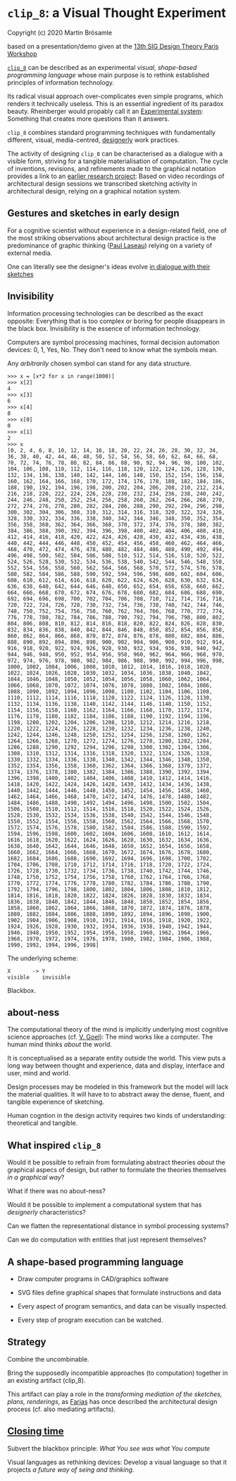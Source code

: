 

`clip_8`: a Visual Thought Experiment
=====================================

Copyright (c) 2020 Martin Brösamle

based on a presentation/demo given at the [13th SIG Design Theory Paris Workshop](https://designtheory.sciencesconf.org/)

[`clip_8`](https://github.com/broesamle/clip_8)
can be described as an experimental *visual, shape-based programming language* whose main purpose is to rethink established principles of information technology.

Its radical visual approach over-complicates even simple programs, which renders it technically useless.
This is an essential ingredient of its paradox beauty. Rheinberger would propably call it an [Experimental system](https://www.worldcat.org/title/toward-a-history-of-epistemic-things-synthesizing-proteins-in-the-test-tube/oclc/35741858): Something that creates more questions than it answers.

`clip_8` combines standard programming techniques with fundamentally different, visual, media-centred,  [designerly](https://doi.org/10.1016%2F0142-694X%2882%2990040-0) work practices.

The activity of designing `clip_8` can be characterised as a dialogue with a visible form, striving for a tangible materialisation of computation. The cycle of inventions, revisions, and refinements made to the graphical notation provides a link to an [earlier
research project](https://doi.org/10.1016/j.destud.2018.01.002): Based on video recordings of architectural design sessions we transcribed sketching activity in architectural design, relying on a graphical notation system.


Gestures and sketches in early design
-------------------------------------

For a cognitive scientist without experience in a design-related field, one of the most striking observations about architectural design practice is the predominance of graphic thinking ([Paul Laseau](https://www.researchgate.net/scientific-contributions/56450352_Paul_Laseau))
relying on a variety of external media.

One can literally see the designer's ideas evolve [in  dialogue  with  their  sketches](https://www.doi.org/10.1016/0142-694X(94)00009-3)


Invisibility
------------

Information processing technologies can be described as the exact opposite:
Everything that is too complex or boring for people disappears in the black box.
Invisibility is the essence of information technology.

Computers are symbol processing machines, formal decision automation devices: 0, 1, Yes, No.
They don't need to know what the symbols mean.

Any *arbitrarily* chosen symbol can stand for any data structure.
```
>>> x = [x*2 for x in range(1000)]
>>> x[2]
4
>>> x[3]
6
>>> x[4]
8
>>> x[0]
0
>>> x[1]
2
>>> x
[0, 2, 4, 6, 8, 10, 12, 14, 16, 18, 20, 22, 24, 26, 28, 30, 32, 34, 36, 38, 40, 42, 44, 46, 48, 50, 52, 54, 56, 58, 60, 62, 64, 66, 68, 70, 72, 74, 76, 78, 80, 82, 84, 86, 88, 90, 92, 94, 96, 98, 100, 102, 104, 106, 108, 110, 112, 114, 116, 118, 120, 122, 124, 126, 128, 130, 132, 134, 136, 138, 140, 142, 144, 146, 148, 150, 152, 154, 156, 158, 160, 162, 164, 166, 168, 170, 172, 174, 176, 178, 180, 182, 184, 186, 188, 190, 192, 194, 196, 198, 200, 202, 204, 206, 208, 210, 212, 214, 216, 218, 220, 222, 224, 226, 228, 230, 232, 234, 236, 238, 240, 242, 244, 246, 248, 250, 252, 254, 256, 258, 260, 262, 264, 266, 268, 270, 272, 274, 276, 278, 280, 282, 284, 286, 288, 290, 292, 294, 296, 298, 300, 302, 304, 306, 308, 310, 312, 314, 316, 318, 320, 322, 324, 326, 328, 330, 332, 334, 336, 338, 340, 342, 344, 346, 348, 350, 352, 354, 356, 358, 360, 362, 364, 366, 368, 370, 372, 374, 376, 378, 380, 382, 384, 386, 388, 390, 392, 394, 396, 398, 400, 402, 404, 406, 408, 410, 412, 414, 416, 418, 420, 422, 424, 426, 428, 430, 432, 434, 436, 438, 440, 442, 444, 446, 448, 450, 452, 454, 456, 458, 460, 462, 464, 466, 468, 470, 472, 474, 476, 478, 480, 482, 484, 486, 488, 490, 492, 494, 496, 498, 500, 502, 504, 506, 508, 510, 512, 514, 516, 518, 520, 522, 524, 526, 528, 530, 532, 534, 536, 538, 540, 542, 544, 546, 548, 550, 552, 554, 556, 558, 560, 562, 564, 566, 568, 570, 572, 574, 576, 578, 580, 582, 584, 586, 588, 590, 592, 594, 596, 598, 600, 602, 604, 606, 608, 610, 612, 614, 616, 618, 620, 622, 624, 626, 628, 630, 632, 634, 636, 638, 640, 642, 644, 646, 648, 650, 652, 654, 656, 658, 660, 662, 664, 666, 668, 670, 672, 674, 676, 678, 680, 682, 684, 686, 688, 690, 692, 694, 696, 698, 700, 702, 704, 706, 708, 710, 712, 714, 716, 718, 720, 722, 724, 726, 728, 730, 732, 734, 736, 738, 740, 742, 744, 746, 748, 750, 752, 754, 756, 758, 760, 762, 764, 766, 768, 770, 772, 774, 776, 778, 780, 782, 784, 786, 788, 790, 792, 794, 796, 798, 800, 802, 804, 806, 808, 810, 812, 814, 816, 818, 820, 822, 824, 826, 828, 830, 832, 834, 836, 838, 840, 842, 844, 846, 848, 850, 852, 854, 856, 858, 860, 862, 864, 866, 868, 870, 872, 874, 876, 878, 880, 882, 884, 886, 888, 890, 892, 894, 896, 898, 900, 902, 904, 906, 908, 910, 912, 914, 916, 918, 920, 922, 924, 926, 928, 930, 932, 934, 936, 938, 940, 942, 944, 946, 948, 950, 952, 954, 956, 958, 960, 962, 964, 966, 968, 970, 972, 974, 976, 978, 980, 982, 984, 986, 988, 990, 992, 994, 996, 998, 1000, 1002, 1004, 1006, 1008, 1010, 1012, 1014, 1016, 1018, 1020, 1022, 1024, 1026, 1028, 1030, 1032, 1034, 1036, 1038, 1040, 1042, 1044, 1046, 1048, 1050, 1052, 1054, 1056, 1058, 1060, 1062, 1064, 1066, 1068, 1070, 1072, 1074, 1076, 1078, 1080, 1082, 1084, 1086, 1088, 1090, 1092, 1094, 1096, 1098, 1100, 1102, 1104, 1106, 1108, 1110, 1112, 1114, 1116, 1118, 1120, 1122, 1124, 1126, 1128, 1130, 1132, 1134, 1136, 1138, 1140, 1142, 1144, 1146, 1148, 1150, 1152, 1154, 1156, 1158, 1160, 1162, 1164, 1166, 1168, 1170, 1172, 1174, 1176, 1178, 1180, 1182, 1184, 1186, 1188, 1190, 1192, 1194, 1196, 1198, 1200, 1202, 1204, 1206, 1208, 1210, 1212, 1214, 1216, 1218, 1220, 1222, 1224, 1226, 1228, 1230, 1232, 1234, 1236, 1238, 1240, 1242, 1244, 1246, 1248, 1250, 1252, 1254, 1256, 1258, 1260, 1262, 1264, 1266, 1268, 1270, 1272, 1274, 1276, 1278, 1280, 1282, 1284, 1286, 1288, 1290, 1292, 1294, 1296, 1298, 1300, 1302, 1304, 1306, 1308, 1310, 1312, 1314, 1316, 1318, 1320, 1322, 1324, 1326, 1328, 1330, 1332, 1334, 1336, 1338, 1340, 1342, 1344, 1346, 1348, 1350, 1352, 1354, 1356, 1358, 1360, 1362, 1364, 1366, 1368, 1370, 1372, 1374, 1376, 1378, 1380, 1382, 1384, 1386, 1388, 1390, 1392, 1394, 1396, 1398, 1400, 1402, 1404, 1406, 1408, 1410, 1412, 1414, 1416, 1418, 1420, 1422, 1424, 1426, 1428, 1430, 1432, 1434, 1436, 1438, 1440, 1442, 1444, 1446, 1448, 1450, 1452, 1454, 1456, 1458, 1460, 1462, 1464, 1466, 1468, 1470, 1472, 1474, 1476, 1478, 1480, 1482, 1484, 1486, 1488, 1490, 1492, 1494, 1496, 1498, 1500, 1502, 1504, 1506, 1508, 1510, 1512, 1514, 1516, 1518, 1520, 1522, 1524, 1526, 1528, 1530, 1532, 1534, 1536, 1538, 1540, 1542, 1544, 1546, 1548, 1550, 1552, 1554, 1556, 1558, 1560, 1562, 1564, 1566, 1568, 1570, 1572, 1574, 1576, 1578, 1580, 1582, 1584, 1586, 1588, 1590, 1592, 1594, 1596, 1598, 1600, 1602, 1604, 1606, 1608, 1610, 1612, 1614, 1616, 1618, 1620, 1622, 1624, 1626, 1628, 1630, 1632, 1634, 1636, 1638, 1640, 1642, 1644, 1646, 1648, 1650, 1652, 1654, 1656, 1658, 1660, 1662, 1664, 1666, 1668, 1670, 1672, 1674, 1676, 1678, 1680, 1682, 1684, 1686, 1688, 1690, 1692, 1694, 1696, 1698, 1700, 1702, 1704, 1706, 1708, 1710, 1712, 1714, 1716, 1718, 1720, 1722, 1724, 1726, 1728, 1730, 1732, 1734, 1736, 1738, 1740, 1742, 1744, 1746, 1748, 1750, 1752, 1754, 1756, 1758, 1760, 1762, 1764, 1766, 1768, 1770, 1772, 1774, 1776, 1778, 1780, 1782, 1784, 1786, 1788, 1790, 1792, 1794, 1796, 1798, 1800, 1802, 1804, 1806, 1808, 1810, 1812, 1814, 1816, 1818, 1820, 1822, 1824, 1826, 1828, 1830, 1832, 1834, 1836, 1838, 1840, 1842, 1844, 1846, 1848, 1850, 1852, 1854, 1856, 1858, 1860, 1862, 1864, 1866, 1868, 1870, 1872, 1874, 1876, 1878, 1880, 1882, 1884, 1886, 1888, 1890, 1892, 1894, 1896, 1898, 1900, 1902, 1904, 1906, 1908, 1910, 1912, 1914, 1916, 1918, 1920, 1922, 1924, 1926, 1928, 1930, 1932, 1934, 1936, 1938, 1940, 1942, 1944, 1946, 1948, 1950, 1952, 1954, 1956, 1958, 1960, 1962, 1964, 1966, 1968, 1970, 1972, 1974, 1976, 1978, 1980, 1982, 1984, 1986, 1988, 1990, 1992, 1994, 1996, 1998]
```

The underlying scheme:
```
X       -> Y
visible    invisible
```

Blackbox.


about-ness
----------

The computational theory of the mind is implicitly underlying most cognitive science approaches (cf. [V. Goel](https://doi.org/10.1016/0364-0213(92)90038-V)): The mind works like a computer. The human mind thinks *about* the world.

It is conceptualised as a separate entity outside the world. This view puts a long way between thought and experience, data and display, interface and user, mind and world.

Design processes may be modeled in this framework but the model will lack the material qualities. It will have to to abstract away the dense, fluent, and tangible experience of sketching.

Human cogntion in the design activity requires two kinds of understanding: theoretical and tangible.


What inspired `clip_8`
----------------------

Would it be possible to refrain from formulating abstract theories _about_ the graphical aspecs of design, but rather to formulate the theories themselves *in a graphical way*?

What if there was no about-ness?

Would it be possible to implement a computational system that has *designerly* characteristics?

Can we flatten the representational distance in symbol processing systems?

Can we do computation with entities that just represent themselves?


A shape-based programming language
----------------------------------

+ Draw computer programs in CAD/graphics software

+ SVG files define graphical shapes that formulate instructions and data

+ Every aspect of program semantics, and data can be visually inspected.

+ Every step of program execution can be watched.

Strategy
--------

Combine the uncombinable.

Bring the supposedly incompatible approaches (to computation) together in an existing artifact (clip_8).

This artifact can play a role in the *transforming mediation of the sketches, plans, renderings*, as [Farias](https://www.euroethno.hu-berlin.de/de/institut/personen/farias) has once described the architectural design process (cf. also mediating artifacts).


[Closing time](https://en.wikipedia.org/wiki/File:Tom_Waits_-_Closing_Time.jpg)
------------

Subvert the blackbox principle: *What You see was what You compute*

Visual languages as rethinking devices: Develop a visual language so that it projects *a future way of seing and thinking*.
